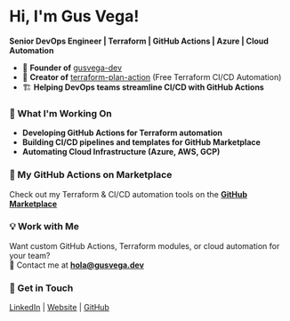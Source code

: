 <!--
**gusvega/gusvega** is a ✨ _special_ ✨ repository because its `README.md` (this file) appears on your GitHub profile.

Here are some ideas to get you started:

- 🔭 I’m currently working on ...
- 🌱 I’m currently learning ...
- 👯 I’m looking to collaborate on ...
- 🤔 I’m looking for help with ...
- 💬 Ask me about ...
- 📫 How to reach me: ...
- 😄 Pronouns: ...
- ⚡ Fun fact: ...
-->

# Hi, I'm Gus Vega!  
**Senior DevOps Engineer | Terraform | GitHub Actions | Azure | Cloud Automation**

- 🚀 **Founder of** [gusvega-dev](https://github.com/gusvega-dev)  
- 🔧 **Creator of** [terraform-plan-action](https://github.com/gusvega-dev/terraform-plan-action) (Free Terraform CI/CD Automation)  
- 🏗️ **Helping DevOps teams streamline CI/CD with GitHub Actions**  

### 🚀 What I'm Working On
- **Developing GitHub Actions for Terraform automation**
- **Building CI/CD pipelines and templates for GitHub Marketplace**
- **Automating Cloud Infrastructure (Azure, AWS, GCP)**

### 🏪 My GitHub Actions on Marketplace  
Check out my Terraform & CI/CD automation tools on the **[GitHub Marketplace](https://github.com/marketplace?query=gusvega)**

### 💡 Work with Me
Want custom GitHub Actions, Terraform modules, or cloud automation for your team?  
📩 Contact me at **hola@gusvega.dev**  

### 🔗 Get in Touch
[LinkedIn](https://www.linkedin.com/in/gusvega/) | [Website](https://gusvega.dev) | [GitHub](https://github.com/gusvega)


